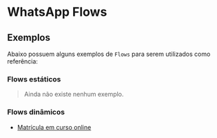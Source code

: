 # WhatsApp Flows

## Exemplos

Abaixo possuem alguns exemplos de `Flows` para serem utilizados como referência:

### Flows estáticos

> Ainda não existe nenhum exemplo.

### Flows dinâmicos

- [Matrícula em curso online](course-registration/README.md)
